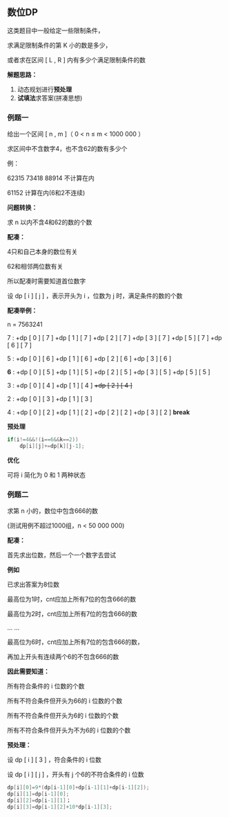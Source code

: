 ## 数位DP

这类题目中一般给定一些限制条件，

求满足限制条件的第 K 小的数是多少，

或者求在区间 [ L , R ] 内有多少个满足限制条件的数

**解题思路：**

1. 动态规划进行**预处理**
2. **试填法**求答案(拼凑思想)

### 例题一

给出一个区间 [ n , m ]（ 0 < n ≤ m < 1000 000 ）

求区间中不含数字4，也不含62的数有多少个

例：

62315 73418 88914 不计算在内

61152 计算在内(6和2不连续)

**问题转换：**

求 n 以内不含4和62的数的个数

**配凑：**

4只和自己本身的数位有关

62和相邻两位数有关

所以配凑时需要知道首位数字



设 dp \[ i ] [ j ] ，表示开头为 i ，位数为 j 时，满足条件的数的个数

**配凑举例：**

n = 7563241

7 : +dp \[ 0 ] [ 7 ] +dp \[ 1 ] [ 7 ] +dp \[ 2 ] [ 7 ] +dp \[ 3 ] [ 7 ] +dp \[ 5 ] [ 7 ] +dp \[ 6 ] [ 7 ]

5 : +dp \[ 0 ] [ 6 ] +dp \[ 1 ] [ 6 ] +dp \[ 2 ] [ 6 ] +dp \[ 3 ] [ 6 ]

**6** : +dp \[ 0 ] [ 5 ] +dp [ 1 ] [ 5 ] +dp \[ 2 ] [ 5 ] +dp \[ 3 ] [ 5 ] +dp \[ 5 ] [ 5 ]

3 : +dp \[ 0 ] [ 4 ] +dp \[ 1 ] [ 4 ] ~~+dp \[ 2 ] [ 4 ]~~

2 : +dp [ 0 ] [ 3 ] +dp [ 1 ] [ 3 ]

4 : +dp [ 0 ] [ 2 ] +dp [ 1 ] [ 2 ] +dp [ 2 ] [ 2 ] +dp [ 3 ] [ 2 ]  **break**

**预处理**

```c++
if(i!=4&&!(i==6&&k==2))
	dp[i][j]+=dp[k][j-1];
```

**优化**

可将 i 简化为 0 和 1 两种状态

### 例题二

求第 n 小的，数位中包含666的数

(测试用例不超过1000组，n < 50 000 000)

**配凑：**

首先求出位数，然后一个一个数字去尝试

**例如**

已求出答案为8位数

最高位为1时，cnt应加上所有7位的包含666的数

最高位为2时，cnt应加上所有7位的包含666的数

... ...

最高位为6时，cnt应加上所有7位的包含666的数，

再加上开头有连续两个6的不包含666的数

**因此需要知道：**

所有符合条件的 i 位数的个数

所有不符合条件但开头为66的 i 位数的个数

所有不符合条件但开头为6的 i 位数的个数

所有不符合条件但开头为不为6的 i 位数的个数

**预处理：**

设 dp \[ i ] [ 3 ] ，符合条件的 i 位数

设 dp \[ i ] [ j ] ，开头有 j 个6的不符合条件的 i 位数

```c++
dp[i][0]=9*(dp[i-1][0]+dp[i-1][1]+dp[i-1][2]);
dp[i][1]=dp[i-1][0];
dp[i][2]=dp[i-1][1]；
dp[i][3]=dp[i-1][2]+10*dp[i-1][3];
```